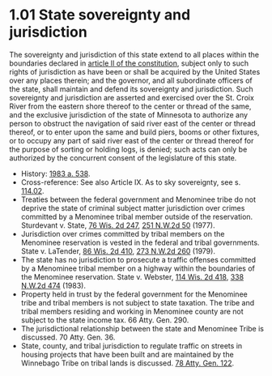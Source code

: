 1.01 State sovereignty and jurisdiction
========================================

The sovereignty and jurisdiction of this state extend to all places within the boundaries declared in [article II of the constitution](http://docs.legis.wisconsin.gov/document/wisconsinconstitution/II), subject only to such rights of jurisdiction as have been or shall be acquired by the United States over any places therein; and the governor, and all subordinate officers of the state, shall maintain and defend its sovereignty and jurisdiction. Such sovereignty and jurisdiction are asserted and exercised over the St. Croix River from the eastern shore thereof to the center or thread of the same, and the exclusive jurisdiction of the state of Minnesota to authorize any person to obstruct the navigation of said river east of the center or thread thereof, or to enter upon the same and build piers, booms or other fixtures, or to occupy any part of said river east of the center or thread thereof for the purpose of sorting or holding logs, is denied; such acts can only be authorized by the concurrent consent of the legislature of this state.

+ History: [1983 a. 538](http://docs.legis.wisconsin.gov/document/acts/1983/538).
+ Cross-reference: See also Article IX. As to sky sovereignty, see s. [114.02](http://docs.legis.wisconsin.gov/document/statutes/114.02).
+ Treaties between the federal government and Menominee tribe do not deprive the state of criminal subject matter jurisdiction over crimes committed by a Menominee tribal member outside of the reservation. Sturdevant v. State, [76 Wis. 2d 247](http://docs.legis.wisconsin.gov/document/courts/76%20Wis.%202d%20247), [251 N.W.2d 50](http://docs.legis.wisconsin.gov/document/courts/251%20N.W.2d%2050) (1977).
+ Jurisdiction over crimes committed by tribal members on the Menominee reservation is vested in the federal and tribal governments. State v. LaTender, [86 Wis. 2d 410](http://docs.legis.wisconsin.gov/document/courts/86%20Wis.%202d%20410), [273 N.W.2d 260](http://docs.legis.wisconsin.gov/document/courts/273%20N.W.2d%20260) (1979).
+ The state has no jurisdiction to prosecute a traffic offenses committed by a Menominee tribal member on a highway within the boundaries of the Menominee reservation. State v. Webster, [114 Wis. 2d 418](http://docs.legis.wisconsin.gov/document/courts/114%20Wis.%202d%20418), [338 N.W.2d 474](http://docs.legis.wisconsin.gov/document/courts/338%20N.W.2d%20474) (1983).
+ Property held in trust by the federal government for the Menominee tribe and tribal members is not subject to state taxation. The tribe and tribal members residing and working in Menominee county are not subject to the state income tax. 66 Atty. Gen. 290.
+ The jurisdictional relationship between the state and Menominee Tribe is discussed. 70 Atty. Gen. 36.
+ State, county, and tribal jurisdiction to regulate traffic on streets in housing projects that have been built and are maintained by the Winnebago Tribe on tribal lands is discussed. [78 Atty. Gen. 122](http://docs.legis.wisconsin.gov/document/oag/vol78-122).
